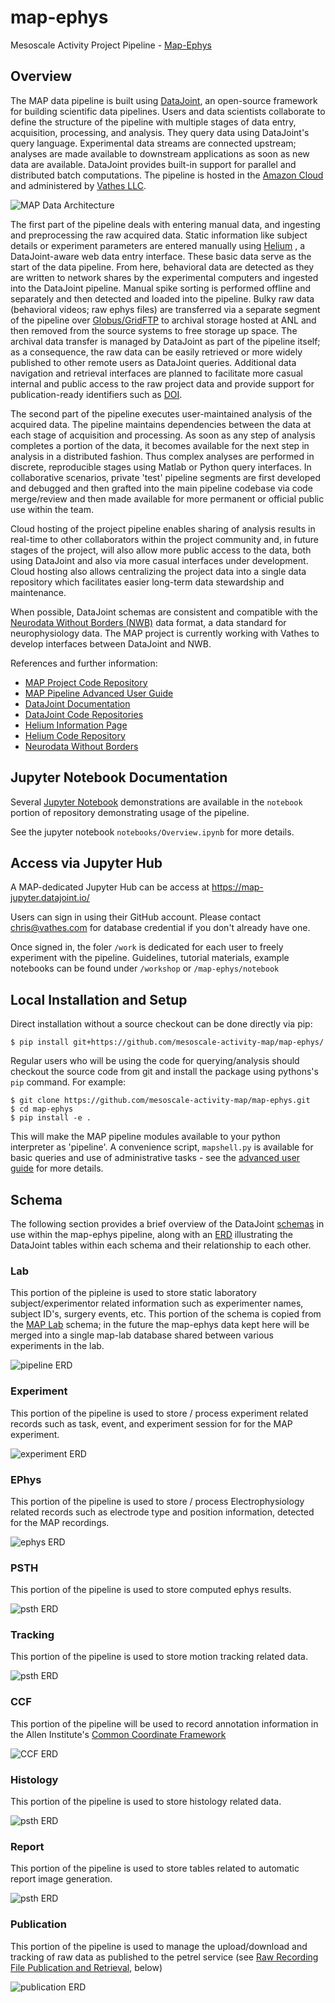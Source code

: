 # map-ephys

Mesoscale Activity Project Pipeline - [Map-Ephys](https://github.com/mesoscale-activity-map/map-ephys/)

## Overview

The MAP data pipeline is built using [DataJoint](http://datajoint.io), an
open-source framework for building scientific data pipelines. Users and data
scientists collaborate to define the structure of the pipeline with multiple
stages of data entry, acquisition, processing, and analysis.  They query data
using DataJoint\'s query language.  Experimental data streams are connected
upstream; analyses are made available to downstream applications as soon as new
data are available. DataJoint provides built-in support for parallel and
distributed batch computations. The pipeline is hosted in the [Amazon
Cloud](https://aws.amazon.com) and administered by [Vathes
LLC](https://www.vathes.com/).

![MAP Data Architecture](doc/map-data-arch.png)

The first part of the pipeline deals with entering manual data, and ingesting
and preprocessing the raw acquired data.  Static information like subject
details or experiment parameters are entered manually using
[Helium](https://mattbdean.github.io/Helium/) , a DataJoint-aware web data entry
interface.  These basic data serve as the start of the data pipeline.  From
here, behavioral data are detected as they are written to network shares by the
experimental computers and ingested into the DataJoint pipeline.  Manual spike
sorting is performed offline and separately and then detected and loaded into
the pipeline.  Bulky raw data (behavioral videos; raw ephys files) are
transferred via a separate segment of the pipeline over
[Globus/GridFTP](https://www.globus.org/) to archival storage hosted at ANL and
then removed from the source systems to free storage up space.  The archival
data transfer is managed by DataJoint as part of the pipeline itself; as a
consequence, the raw data can be easily retrieved or more widely published to
other remote users as DataJoint queries.  Additional data navigation and
retrieval interfaces are planned to facilitate more casual internal and public
access to the raw project data and provide support for publication-ready
identifiers such as [DOI](https://www.doi.org/).
 
The second part of the pipeline executes user-maintained analysis of the
acquired data.  The pipeline maintains dependencies between the data at each
stage of acquisition and processing.  As soon as any step of analysis completes
a portion of the data, it becomes available for the next step in analysis in a
distributed fashion.  Thus complex analyses are performed in discrete,
reproducible stages using Matlab or Python query interfaces. In collaborative
scenarios, private \'test\' pipeline segments are first developed and debugged and
then grafted into the main pipeline codebase via code merge/review and then made
available for more permanent or official public use within the team.
 
Cloud hosting of the project pipeline enables sharing of analysis results in
real-time to other collaborators within the project community and, in future
stages of the project, will also allow more public access to the data, both
using DataJoint and also via more casual interfaces under development. Cloud
hosting also allows centralizing the project data into a single data repository
which facilitates easier long-term data stewardship and maintenance.
 
When possible, DataJoint schemas are consistent and compatible with the
[Neurodata Without Borders (NWB)](https://www.nwb.org/) data format, a data
standard for neurophysiology data. The MAP project is currently working with
Vathes to develop interfaces between DataJoint and NWB.
 
References and further information:

- [MAP Project Code Repository](https://github.com/mesoscale-activity-map)
- [MAP Pipeline Advanced User Guide](https://github.com/mesoscale-activity-map/map-ephys/blob/master/README-advanced.md)
- [DataJoint Documentation](https://docs.datajoint.io/)
- [DataJoint Code Repositories](https://github.com/datajoint/)
- [Helium Information Page](https://mattbdean.github.io/Helium/)
- [Helium Code Repository](https://github.com/mattbdean/Helium)
- [Neurodata Without Borders](https://neurodatawithoutborders.github.io/)

## Jupyter Notebook Documentation

Several [Jupyter Notebook](http://jupyter.org/) demonstrations are available in
the `notebook` portion of repository demonstrating usage of the pipeline.

See the jupyter notebook `notebooks/Overview.ipynb` for more details.

## Access via Jupyter Hub

A MAP-dedicated Jupyter Hub can be access at https://map-jupyter.datajoint.io/

Users can sign in using their GitHub account. Please contact chris@vathes.com for database credential if you don't already have one.

Once signed in, the foler `/work` is dedicated for each user to freely experiment with the pipeline. 
Guidelines, tutorial materials, example notebooks can be found under `/workshop` or `/map-ephys/notebook`


## Local Installation and Setup

Direct installation without a source checkout can be done directly via pip:

    $ pip install git+https://github.com/mesoscale-activity-map/map-ephys/

Regular users who will be using the code for querying/analysis should
checkout the source code from git and install the package using pythons's `pip`
command. For example:

    $ git clone https://github.com/mesoscale-activity-map/map-ephys.git
    $ cd map-ephys
    $ pip install -e .

This will make the MAP pipeline modules available to your python interpreter as
'pipeline'. A convenience script, `mapshell.py` is available for basic queries
and use of administrative tasks - see the [advanced user guide](README-advanced.md) for more details.

## Schema

The following section provides a brief overview of the DataJoint
[schemas](https://docs.datajoint.io/data-definition/Create-a-schema.html) in use
within the map-ephys pipeline, along with an
[ERD](https://docs.datajoint.io/data-definition/ERD.html) illustrating the
DataJoint tables within each schema and their relationship to each other.

### Lab

This portion of the pipleine is used to store static laboratory
subject/experimentor related information such as experimenter names, subject
ID's, surgery events, etc. This portion of the schema is copied from the [MAP
Lab](https://github.com/mesoscale-activity-map/map-lab) schema; in the future
the map-ephys data kept here will be merged into a single map-lab database
shared between various experiments in the lab.

![pipeline ERD](images/lab.png)

### Experiment

This portion of the pipeline is used to store / process experiment related
records such as task, event, and experiment session for for the MAP experiment.

![experiment ERD](images/experiment.png)

### EPhys

This portion of the pipeline is used to store / process Electrophysiology
related records such as electrode type and position information, detected for
the MAP recordings.

![ephys ERD](images/ephys.png)

### PSTH

This portion of the pipeline is used to store computed ephys results.

![psth ERD](images/psth.png)

### Tracking

This portion of the pipeline is used to store motion tracking related data.

![psth ERD](images/tracking.png)

### CCF

This portion of the pipeline will be used to record annotation information in the Allen Institute's [Common Coordinate Framework](http://help.brain-map.org/download/attachments/2818169/MouseCCF.pdf)

![CCF ERD](images/ccf.png)

### Histology

This portion of the pipeline is used to store histology related data.

![psth ERD](images/histology.png)

### Report

This portion of the pipeline is used to store tables related to automatic
report image generation.

![psth ERD](images/report.png)

### Publication

This portion of the pipeline is used to manage the upload/download and tracking
of raw data as published to the petrel service (see [Raw Recording File
Publication and Retrieval](#raw-recording-file-publication-and-retrieval),
below)

![publication ERD](images/publication.png)

